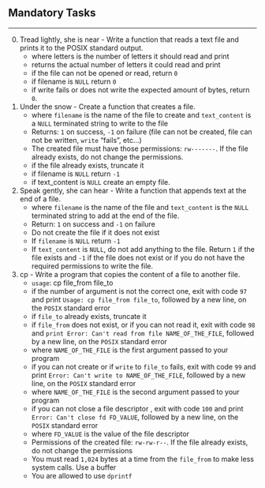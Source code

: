 ## Mandatory Tasks ##
***
0. Tread lightly, she is near - Write a function that reads a text file and prints it to the POSIX standard output.
	* where letters is the number of letters it should read and print
	* returns the actual number of letters it could read and print
	* if the file can not be opened or read, return `0`
	* if filename is `NULL` return `0`
	* if write fails or does not write the expected amount of bytes, return `0`.
1. Under the snow - Create a function that creates a file.
	* where `filename` is the name of the file to create and `text_content` is a `NULL` terminated string to write to the file
	* Returns: `1` on success, `-1` on failure (file can not be created, file can not be written, `write` “fails”, etc…)
	* The created file must have those permissions: `rw-------`. If the file already exists, do not change the permissions.
	* if the file already exists, truncate it
	* if filename is `NULL` return `-1`
	* if text_content is `NULL` create an empty file.
2. Speak gently, she can hear - Write a function that appends text at the end of a file.
	* where `filename` is the name of the file and `text_content` is the `NULL` terminated string to add at the end of the file.
	* Return: `1` on success and `-1` on failure
	* Do not create the file if it does not exist
	* If `filename` is `NULL` return `-1`
	* If `text_content` is `NULL`, do not add anything to the file. Return `1` if the file exists and `-1` if the file does not exist or if you do not have the required permissions to write the file.
3. cp - Write a program that copies the content of a file to another file.
	* `usage`: cp file_from file_to
	* if the number of argument is not the correct one, exit with code `97` and print `Usage: cp file_from file_to`, followed by a new line, on the `POSIX` standard error
	* if `file_to` already exists, truncate it
	* if `file_from` does not exist, or if you can not read it, exit with code `98` and `print Error: Can't read from file NAME_OF_THE_FILE`, followed by a new line, on the `POSIX` standard error
	* where `NAME_OF_THE_FILE` is the first argument passed to your program
	* if you can not create or if `write` to `file_to` fails, exit with code `99` and print `Error: Can't write to NAME_OF_THE_FILE`, followed by a new line, on the `POSIX` standard error
	* where `NAME_OF_THE_FILE` is the second argument passed to your program
	* if you can not close a file descriptor , exit with code `100` and print `Error: Can't close fd FD_VALUE`, followed by a new line, on the `POSIX` standard error
	* where `FD_VALUE` is the value of the file descriptor
	* Permissions of the created file: `rw-rw-r--`. If the file already exists, do not change the permissions
	* You must read `1,024` bytes at a time from the `file_from` to make less system calls. Use a buffer
	* You are allowed to use `dprintf`
